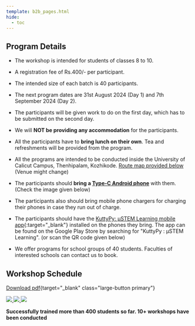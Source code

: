 ```yaml
---
template: b2b_pages.html
hide:
  - toc
---
```



## Program Details


+ The workshop is intended for students of classes 8 to 10.

+ A registration fee of  Rs.400/- per participant.

+ The intended size of each batch is 40 participants.

+ The next program dates are 31st August 2024 (Day 1) and 7th September 2024 (Day 2).

+ The participants will be given work to do on the first day, which has to be submitted on the second day.

+ We will **NOT be providing any accommodation** for the participants.

+ All the participants have to **bring lunch on their own**. Tea and refreshments will be provided from the program.

+ All the programs are intended to be conducted inside the University of Calicut Campus, Thenhipalam, Kozhikode. [Route map provided below](../images/map.jpg) (Venue might change)

+ The participants should **bring a [Type-C Android phone](../images/ctype.jpg)** with them. (Check the image given below)

+ The participants also should bring mobile phone chargers for charging their phones in case they run out of charge.

+ The participants should have the [KuttyPy: μSTEM Learning mobile app](https://play.google.com/store/apps/details?id=com.cspark.kuttypy){:target="_blank"} installed on the phones they bring. The app can be found on the Google Play Store by searching for "KuttyPy : μSTEM Learning". (or scan the QR code given below)

+ We offer programs for school groups of 40 students. Faculties of interested schools can contact us to book. 

## Workshop Schedule

[Download pdf](../assets/schedule.pdf){target="_blank" class="large-button primary"}


<div class="image-grid-large">
  <a href="../images/map.jpg" class="image-grid-large" data-lightbox="image1" data-title="How to reach the venue"> <img src="../images/map.jpg" > </a>
  <a href="../images/app.jpg" class="image-grid-large-wide" data-lightbox="image1" data-title="Scan to download the app"> <img src="../images/app.jpg" > </a>
  <a href="../images/ctype.jpg" class="image-grid-large" data-lightbox="image1" data-title="C type port. Bring such a phone"> <img src="../images/ctype.jpg" > </a>
</div>


**Successfully trained more than 400 students so far. 10+ workshops have been conducted**